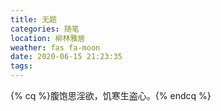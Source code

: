 ```yaml
---
title: 无题
categories: 随笔
location: 柳林雅居
weather: fas fa-moon
date: 2020-06-15 21:23:35
tags:
---
```

{% cq %}腹饱思淫欲，饥寒生盗心。{% endcq %}